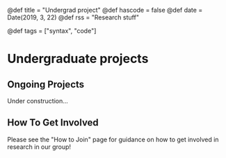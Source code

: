 @def title = "Undergrad project"
@def hascode = false
@def date = Date(2019, 3, 22)
@def rss = "Research stuff"

@def tags = ["syntax", "code"]

# Undergraduate projects

## Ongoing Projects
Under construction...

## How To Get Involved
Please see the "How to Join" page for guidance on how to get involved in research in our group!
